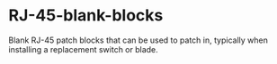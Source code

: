 # RJ-45-blank-blocks
Blank RJ-45 patch blocks that can be used to patch in, typically when installing a replacement switch or blade.
